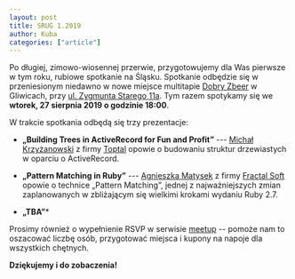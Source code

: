 ```yaml
---
layout: post
title: SRUG 1.2019
author: Kuba
categories: ["article"]
---
```


Po długiej, zimowo-wiosennej przerwie, przygotowujemy dla Was pierwsze
w tym roku, rubiowe spotkanie na Śląsku. Spotkanie odbędzie się w
przeniesionym niedawno w nowe miejsce multitapie [Dobry
Zbeer](https://www.facebook.com/DobryZbeer/) w Gliwicach, przy
[ul.&nbsp;Zygmunta&nbsp;Starego&nbsp;11a](https://www.google.com/maps/place/Zygmunta+Starego+11a,+44-100+Gliwice/). Tym
razem spotykamy się we **wtorek, 27&nbsp;sierpnia&nbsp;2019 o godzinie
18:00**.

W trakcie spotkania odbędą się trzy prezentacje:

- **„Building Trees in ActiveRecord for Fun and Profit”** --- [Michał
  Krzyżanowski](https://github.com/krzyzak) z firmy
  [Toptal](https://www.toptal.com) opowie o budowaniu struktur
  drzewiastych w oparciu o ActiveRecord.

- **„Pattern Matching in Ruby”** --- [Agnieszka
  Matysek](https://womanonrails.com/) z firmy [Fractal
  Soft](https://fractalsoft.org/) opowie o technice „Pattern
  Matching”, jednej z najważniejszych zmian zaplanowanych w
  zbliżającym się wielkimi krokami wydaniu Ruby 2.7.

- **„TBA”***

Prosimy również o wypełnienie RSVP w serwisie
[meetup](https://www.meetup.com/srugpl/events/255840816/) -- pomoże
nam to oszacować liczbę osób, przygotować miejsca i kupony na napoje
dla wszystkich chętnych.

**Dziękujemy i do zobaczenia!**

